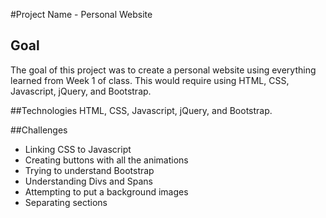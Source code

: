 #Project Name - Personal Website

## Goal
The goal of this project was to create a personal website using everything learned from Week 1 of class. This would require using HTML, CSS, Javascript, jQuery, and Bootstrap.

##Technologies
HTML, CSS, Javascript, jQuery, and Bootstrap.

##Challenges
* Linking CSS to Javascript
* Creating buttons with all the animations
* Trying to understand Bootstrap
* Understanding Divs and Spans
* Attempting to put a background images
* Separating sections

